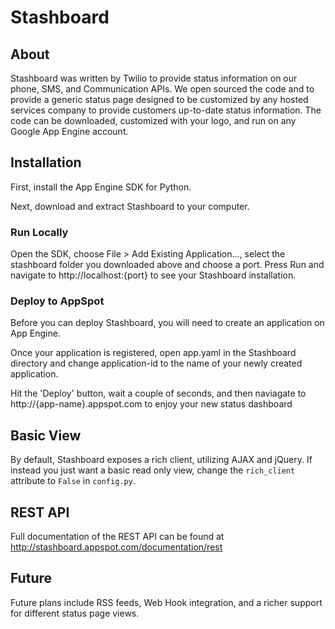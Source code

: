 # Stashboard

## About

Stashboard was written by Twilio to provide status information on our phone, SMS, and Communication APIs. We open sourced the code and to provide a generic status page designed to be customized by any hosted services company to provide customers up-to-date status information. The code can be downloaded, customized with your logo, and run on any Google App Engine account.

## Installation

First, install the App Engine SDK for Python.

Next, download and extract Stashboard to your computer.

### Run Locally

Open the SDK, choose File > Add Existing Application..., select the stashboard folder you downloaded above and choose a port. Press Run and navigate to http://localhost:{port} to see your Stashboard installation.

### Deploy to AppSpot

Before you can deploy Stashboard, you will need to create an application on App Engine.

Once your application is registered, open app.yaml in the Stashboard directory and change application-id to the name of your newly created application.

Hit the 'Deploy' button, wait a couple of seconds, and then naviagate to http://{app-name}.appspot.com to enjoy your new status dashboard

## Basic View

By default, Stashboard exposes a rich client, utilizing AJAX and jQuery. If instead you just want a basic read only view, change the `rich_client` attribute to `False` in `config.py`.

## REST API

Full documentation of the REST API can be found at <http://stashboard.appspot.com/documentation/rest>

## Future

Future plans include RSS feeds, Web Hook integration, and a richer support for different status page views.



